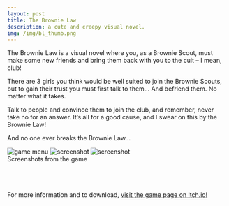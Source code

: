 ```yaml
---
layout: post
title: The Brownie Law
description: a cute and creepy visual novel. 
img: /img/bl_thumb.png
---
```


The Brownie Law is a visual novel where you, as a Brownie Scout, must make some new friends and bring them back with you to the cult – I mean, club! 

There are 3 girls you think would be well suited to join the Brownie Scouts, but to gain their trust you must first talk to them... And befriend them. No matter what it takes.

Talk to people and convince them to join the club, and remember, never take no for an answer. It’s all for a good cause, and I swear on this by the Brownie Law!

And no one ever breaks the Brownie Law…


<div class="img">
	<img src="{{ site.baseurl }}/img/bl_menu.png" alt="game menu" title="game menu"/>
	<img src="{{ site.baseurl }}/img/bl_ellie.png" alt="screenshot" title="interacting with a member"/>
	<img src="{{ site.baseurl }}/img/bl_candi.jpg" alt="screenshot" title="waiting for the ceremony"/>
</div>
<div class="col three caption">
	Screenshots from the game
</div>
<br/><br/><br/>

For more information and to download, <a href="https://veronicameow.itch.io/brownie-law">visit the game page on itch.io!</a>

<br/><br/><br/>
